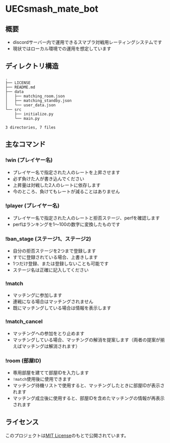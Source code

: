 # UECsmash_mate_bot
## 概要
- discordサーバー内で運用できるスマブラ対戦用レーティングシステムです
- 現状ではローカル環境での運用を想定しています
## ディレクトリ構造
```
.
├── LICENSE
├── README.md
├── data
│   ├── matching_room.json
│   ├── matching_standby.json
│   └── user_data.json
└── src
    ├── initialize.py
    └── main.py

3 directories, 7 files
```
## 主なコマンド
### !win (プレイヤー名)
- プレイヤー名で指定された人のレートを上昇させます
- 必ず負けた人が書き込んでください
- 上昇量は対戦した2人のレートに依存します
- 今のところ、負けてもレートが減ることはありません
### !player (プレイヤー名)
- プレイヤー名で指定された人のレートと拒否ステージ、perfを確認します
- perfはランキングを1〜100の数字に変換したものです
### !ban_stage (ステージ1、ステージ2)
- 自分の拒否ステージを2つまで登録します
- すでに登録されている場合、上書きします
- 1つだけ登録、または登録しないことも可能です
- ステージ名は正確に記入してください
### !match
- マッチングに参加します
- 連戦になる場合はマッチングされません
- 既にマッチングしている場合は情報を表示します
### !match_cancel
- マッチングへの参加をとり止めます
- マッチングしている場合、マッチングの解消を提案します（両者の提案が揃えばマッチングは解消されます）
### !room (部屋ID)
- 専用部屋を建てて部屋IDを入力します
- `!match`使用後に使用できます
- マッチング待機リストで使用すると、マッチングしたときに部屋IDが表示されます
- マッチング成立後に使用すると、部屋IDを含めたマッチングの情報が再表示されます
## ライセンス
このプロジェクトは[MIT License](LICENSE)のもとで公開されています。
